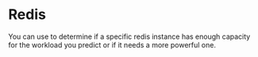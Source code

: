 # Redis

You can use to determine if a specific redis instance has enough capacity for the workload you predict or if it needs a more powerful one.

